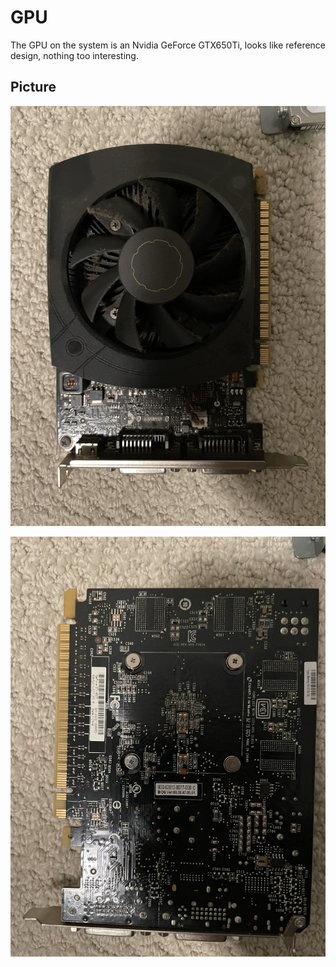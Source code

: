 # GPU
The GPU on the system is an Nvidia GeForce GTX650Ti, looks like reference design, nothing too interesting.

## Picture
![front](../res/IMG_5778.jpg)

![back](../res/IMG_5779.jpg)